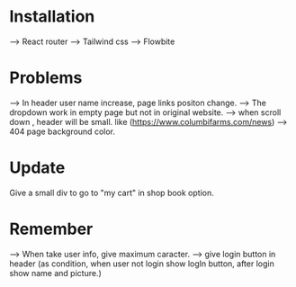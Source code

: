 # Installation

--> React router
--> Tailwind css
--> Flowbite

# Problems

--> In header user name increase, page links positon change.
--> The dropdown work in empty page but not in original website.
--> when scroll down , header will be small. like (https://www.columbifarms.com/news)
--> 404 page background color.

# Update

Give a small div to go to "my cart" in shop book option.

# Remember

--> When take user info, give maximum caracter.
--> give login button in header (as condition, when user not login show logIn button,
after login show name and picture.)
